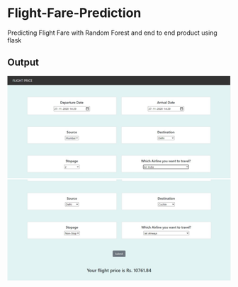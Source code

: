 # Flight-Fare-Prediction
Predicting Flight Fare with Random Forest and end to end product using flask

<h2>Output</h2>
<img src="output/1.jpg">
<img src="output/2.jpg">

